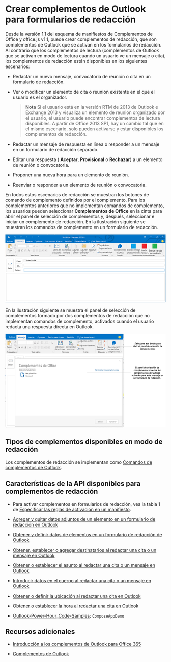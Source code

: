 
# Crear complementos de Outlook para formularios de redacción

Desde la versión 1.1 del esquema de manifiestos de Complementos de Office y office.js v1.1, puede crear complementos de redacción, que son complementos de Outlook que se activan en los formularios de redacción. Al contrario que los complementos de lectura (complementos de Outlook que se activan en modo de lectura cuando un usuario ve un mensaje o cita), los complementos de redacción están disponibles en los siguientes escenarios:


- Redactar un nuevo mensaje, convocatoria de reunión o cita en un formulario de redacción.
    
- Ver o modificar un elemento de cita o reunión existente en el que el usuario es el organizador.
    
     >**Nota** Si el usuario está en la versión RTM de 2013 de Outlook e Exchange 2013 y visualiza un elemento de reunión organizado por el usuario, el usuario puede encontrar complementos de lectura disponibles. A partir de Office 2013 SP1, hay un cambio tal que en el mismo escenario, solo pueden activarse y estar disponibles los complementos de redacción.
- Redactar un mensaje de respuesta en línea o responder a un mensaje en un formulario de redacción separado.
    
- Editar una respuesta ( **Aceptar**,  **Provisional** o **Rechazar**) a un elemento de reunión o convocatoria.
    
- Proponer una nueva hora para un elemento de reunión.
    
- Reenviar o responder a un elemento de reunión o convocatoria.
    
En todos estos escenarios de redacción se muestran los botones de comando de complemento definidos por el complemento. Para los complementos anteriores que no implementan comandos de complemento, los usuarios pueden seleccionar **Complementos de Office** en la cinta para abrir el panel de selección de complementos y, después, seleccionar e iniciar un complemento de redacción. En la ilustración siguiente se muestran los comandos de complemento en un formulario de redacción.


![Muestra un formulario de redacción de Outlook con comandos de complementos.](../../images/583023e6-0534-4f17-9791-b91aa8bff07e.png)

En la ilustración siguiente se muestra el panel de selección de complementos formado por dos complementos de redacción que no implementan comandos de complemento, activados cuando el usuario redacta una respuesta directa en Outlook.

![Aplicación de correo Plantillas activada para elemento redactado](../../images/mod_off15_MailApps_TemplatesAppSelectionPane.png)


## Tipos de complementos disponibles en modo de redacción


Los complementos de redacción se implementan como [Comandos de complementos de Outlook](../outlook/add-in-commands-for-outlook.md).


## Características de la API disponibles para complementos de redacción



- Para activar complementos en formularios de redacción, vea la tabla 1 de [Especificar las reglas de activación en un manifiesto](../outlook/manifests/activation-rules.md#specify-activation-rules-in-a-manifest).
    
- [Agregar y quitar datos adjuntos de un elemento en un formulario de redacción en Outlook](../outlook/add-and-remove-attachments-to-an-item-in-a-compose-form.md)
    
- [Obtener y definir datos de elementos en un formulario de redacción de Outlook](../outlook/get-and-set-item-data-in-a-compose-form.md)
    
- [Obtener, establecer o agregar destinatarios al redactar una cita o un mensaje en Outlook](../outlook/get-set-or-add-recipients.md)
    
- [Obtener o establecer el asunto al redactar una cita o un mensaje en Outlook](../outlook/get-or-set-the-subject.md)
    
- [Introducir datos en el cuerpo al redactar una cita o un mensaje en Outlook](../outlook/insert-data-in-the-body.md)
    
- [Obtener o definir la ubicación al redactar una cita en Outlook](../outlook/get-or-set-the-location-of-an-appointment.md)
    
- [Obtener o establecer la hora al redactar una cita en Outlook](../outlook/get-or-set-the-time-of-an-appointment.md)
    
- [Outlook-Power-Hour_Code-Samples](https://github.com/OfficeDev/Outlook-Power-Hour-Code-Samples):  `ComposeAppDemo`
    

## Recursos adicionales



- [Introducción a los complementos de Outlook para Office 365](https://dev.outlook.com/MailAppsGettingStarted/GetStarted)
    
- [Complementos de Outlook](../outlook/outlook-add-ins.md)
    
